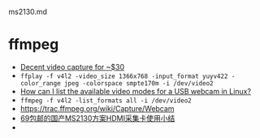 ms2130.md

# ffmpeg
- [Decent video capture for ~$30](https://68kmla.org/bb/index.php?threads/decent-video-capture-for-30.49954/)
- ```ffplay -f v4l2 -video_size 1366x768 -input_format yuyv422 -color_range jpeg -colorspace smpte170m -i /dev/video2```
- [How can I list the available video modes for a USB webcam in Linux?](https://superuser.com/questions/639738/how-can-i-list-the-available-video-modes-for-a-usb-webcam-in-linux)
- ```ffmpeg -f v4l2 -list_formats all -i /dev/video2```
- https://trac.ffmpeg.org/wiki/Capture/Webcam
- [69包邮的国产MS2130方案HDMI采集卡使用小结](https://post.smzdm.com/p/aqmzw2l2/)
- 
